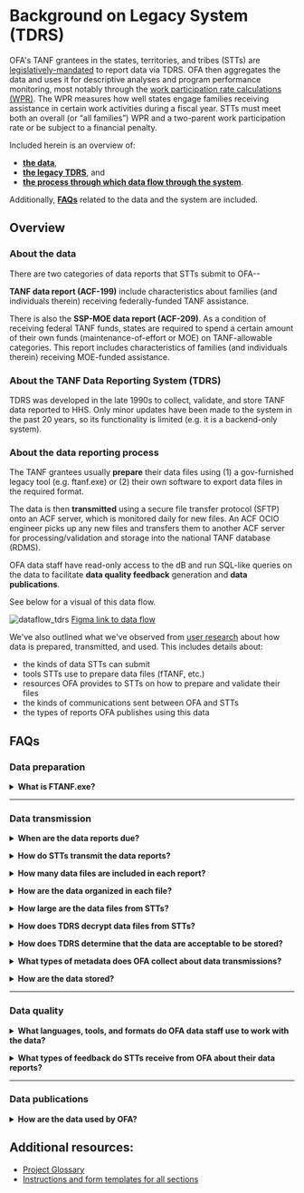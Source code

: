 # Background on Legacy System (TDRS)

OFA's TANF grantees in the states, territories, and tribes (STTs) are [legislatively-mandated](https://www.law.cornell.edu/uscode/text/42/611) to report data via TDRS. OFA then aggregates the data and uses it for descriptive analyses and program performance monitoring, most notably through the [work participation rate calculations (WPR)](https://www.acf.hhs.gov/ofa/resource-library?f%5B0%5D=program%3A270&f%5B1%5D=program_topic%3A633&f%5B2%5D=type%3Aeasychart&keyword=&sort_by=combined_publication_date). The WPR measures how well states engage families receiving assistance in certain work activities during a fiscal year. STTs must meet both an overall (or “all families”) WPR and a two-parent work participation rate or be subject to a financial penalty.

Included herein is an overview of:
- **[the data](#about-the-data)**, 
- **[the legacy TDRS](#about-the-tanf-data-reporting-system-tdrs)**, and
- **[the process through which data flow through the system](#About-the-data-reporting-process)**.

Additionally, **[FAQs](#FAQs)** related to the data and the system are included. 

## Overview
### About the data 
There are two categories of data reports that STTs submit to OFA--

**TANF data report (ACF-199)** include characteristics about families (and individuals therein) receiving federally-funded TANF assistance.

There is also the **SSP-MOE data report (ACF-209)**. As a condition of receiving federal TANF funds, states are required to spend a certain amount of their own funds (maintenance-of-effort or MOE) on TANF-allowable categories. This report includes characteristics of families (and individuals therein) receiving MOE-funded assistance.

### About the TANF Data Reporting System (TDRS)
TDRS was developed in the late 1990s to collect, validate, and store TANF data reported to HHS. Only minor updates have been made to the system in the past 20 years, so its functionality is limited (e.g. it is a backend-only system).  

### About the data reporting process

The TANF grantees usually **prepare** their data files using (1) a gov-furnished legacy tool (e.g. ftanf.exe) or (2) their own software to export data files in the required format. 

The data is then **transmitted** using a secure file transfer protocol (SFTP) onto an ACF server, which is monitored daily for new files. An ACF OCIO engineer picks up any new files and transfers them to another ACF server for processing/validation and storage into the national TANF database (RDMS). 

OFA data staff have read-only access to the dB and run SQL-like queries on the data to facilitate **data quality feedback** generation and **data publications**. 

See below for a visual of this data flow. 

![dataflow_tdrs](https://i.imgur.com/1bK7HMJ.jpg)
[Figma link to data flow](https://www.figma.com/file/irgQPLTrajxCXNiYBTEnMV/TDP-Mockups-For-Feedback?node-id=5617%3A47733)

We've also outlined what we've observed from [user research](https://github.com/raft-tech/TANF-app/blob/raft-tdp-main/docs/User-Experience/Research-Syntheses/2020%2C%20Fall%20-%20Understanding%20STT%20Roles%2C%20Source%20of%20Truth%2C%20and%20Metadata.md) about how data is prepared, transmitted, and used. This includes details about: 
 * the kinds of data STTs can submit
 * tools STTs use to prepare data files (fTANF, etc.)
 * resources OFA provides to STTs on how to prepare and validate their files
 * the kinds of communications sent between OFA and STTs
 * the types of reports OFA publishes using this data

## FAQs
### Data preparation

**<details><summary>What is FTANF.exe?</summary>**

A desktop application designed by ACF's IT shop that STTs could download and use to prepare data files that could then be exported and transmitted to OFA. fTANF.exe can prepare all sections of data, check these data for the same types of errors that TDRS uses during processing/validation. The data could be entered by importing a previously-generated transmission file or by manual entry.  The application is no longer supported and is incompatible with newer versions of Windows, but many STTs with older versions of Windows still use it.
    
STTs using this tool are tracked [here](https://github.com/raft-tech/TANF-app/tree/raft-tdp-main/tdrs-backend/tdpservice/stts/management/commands/data). These STTs will have an `SSN_Encrypted` value of 1. This may change over time. 
</details>

---
### Data transmission

**<details><summary>When are the data reports due?</summary>**

Data reports are due within 45 days of the end of the fiscal quarter--

| Fiscal Quarter | Calendar Period | Due Date    |
| -------------- | --------------- | ----------- |
| 1              | Oct 1 - Dec 31  | February 14 |
| 2              | Jan 1 – Mar 31   | May 15      |
| 3              | Apr 1 – Jun 30  | August 15   |
| 4              | Jul 1 – Sep 30  | November 14 |

STTs are permitted to make corrections and re-transmit data throughout the fiscal year, but an end-of-fiscal year deadline is enforced after the fiscal quarter 4 data is due. 
</details>

**<details><summary>How do STTs transmit the data reports?</summary>**

Many STTs use SFTP clients like Winscp or IPSwitch. Others (especially STTs that manage their own legacy system) leverage Cyberfusion.     
</details>

**<details><summary>How many data files are included in each report?</summary>**

A minimum of 3 data files are included in each quarterly report--1 file per section (1, 2, and 3) of the TANF data report. Note:
* Section 4 is required *only* for STTs that submit data for a *sample* of its full caseload. 
    
* STTs that submit the SSP-MOE data report or sample data can vary by fiscal year. Their status for the current fiscal year are captured in the `SSP` and `Sample` indicators [here](https://github.com/raft-tech/TANF-app/tree/raft-tdp-main/tdrs-backend/tdpservice/stts/management/commands/data).
</details>

**<details><summary>How are the data organized in each file?</summary>**
    
TANF and SSP-MOE reports each have [4 data layouts](https://www.acf.hhs.gov/ofa/resource/tanfedit/index#transmission-file-header)--one layout per section of the report. The layouts between TANF and SSP-MOE are similar, but not identical.
    
**<details><summary>TANF</summary>**

#### Section 1 - active report
* *Structure*: one fixed width record per: (1) case and month and (2) case, person, and month for families receiving benefits through TANF
* [TANF Transmission file layout](https://www.acf.hhs.gov/sites/default/files/documents/ofa/tanf_data_report_section1_10_2008.pdf)
    * [Example file](https://hhsgov.sharepoint.com/:u:/r/sites/TANFDataPortalOFA/Shared%20Documents/dev/Parsing/data/tanf/ADS.E2J.FTP1.TS06?csf=1&web=1&e=hfI3Um) :lock:
    * [Instructions](https://www.acf.hhs.gov/sites/default/files/documents/ofa/tdrs_instr_10_01_2008_tansec1.pdf)
    * [Form](https://www.acf.hhs.gov/sites/default/files/documents/ofa/tdrs_form_reports_10_1_2008_tansec1.pdf)
* [Tribal TANF transmission file layout](https://www.acf.hhs.gov/sites/default/files/documents/ofa/tribal_layout_for_section1.pdf)
    * [Example file](https://hhsgov.sharepoint.com/:t:/r/sites/TANFDataPortalOFA/Shared%20Documents/dev/Parsing/data/tribal_tanf/ADS.E2J.FTP1.TS142.txt?csf=1&web=1&e=7BoNEz) :lock:
    * [Instructions](https://www.acf.hhs.gov/ofa/resource/tribal-tanf-data-coding-instructions)

#### Section 2 - closed report
* *Structure*: one fixed width record per: (1) case and month and (2) case, person, and month for families  who stopped receiving benefits through TANF
* [Transmission file layout](https://www.acf.hhs.gov/sites/default/files/documents/ofa/tanf_data_report_section2.pdf)
    * [Example file](https://hhsgov.sharepoint.com/:u:/r/sites/TANFDataPortalOFA/Shared%20Documents/dev/Parsing/data/tanf/ADS.E2J.FTP2.TS06?csf=1&web=1&e=DyDW6R) :lock:
    * [Instructions](https://www.acf.hhs.gov/sites/default/files/documents/ofa/tdrs_instr_10_02_2007_tansec2.pdf)
    * [Form](https://www.acf.hhs.gov/sites/default/files/documents/ofa/tdrs_form_reports_10_1_2008_tansec2.pdf)

#### Section 3 - aggregate report
* *Structure*: one fixed width record for the quarter that captures monthly counts of families that are applying for, receiving, and no longer receiving TANF benefits 
* [Transmission file layout](https://www.acf.hhs.gov/sites/default/files/documents/ofa/tanf_data_report_section3.pdf)
    * [Example file](https://hhsgov.sharepoint.com/:u:/r/sites/TANFDataPortalOFA/Shared%20Documents/dev/Parsing/data/tanf/ADS.E2J.FTP3.TS06?csf=1&web=1&e=txpefp) :lock:
    * [Instructions](https://www.acf.hhs.gov/sites/default/files/documents/ofa/tdrs_instr_10_02_2007_tansec3.pdf)
    * [Form](https://www.acf.hhs.gov/sites/default/files/documents/ofa/tdrs_form_reports_10_1_2008_tansec3.pdf)

#### Section 4 - stratum report
* *Structure*: one fixed width record for the quarter that captures monthly counts of families within each strata (Note: only relevant for STTs submitting Section 1 and Section 2 data that covers only a *sample* of the caseload)
* [Transmission file layout](https://www.acf.hhs.gov/sites/default/files/documents/ofa/tanf_data_report_section4.pdf)
    * [Example file](https://hhsgov.sharepoint.com/:u:/r/sites/TANFDataPortalOFA/Shared%20Documents/dev/Parsing/data/tanf/ADS.E2J.FTP4.TS06?csf=1&web=1&e=HZhbOF) :lock:
    * [Instructions](https://www.acf.hhs.gov/sites/default/files/documents/ofa/tdrs_instr_10_02_2008_tansec4.pdf)
    * [Form](https://www.acf.hhs.gov/sites/default/files/documents/ofa/tdrs_form_reports_10_1_2008_tansec4.pdf)
</details>

**<details><summary>SSP-MOE</summary>**

#### Section 1 - active report
* *Structure*: one fixed width record per: (1) case and month and (2) case, person, and month for families receiving benefits through SSP-MOE
* [Transmission file layout](https://www.acf.hhs.gov/sites/default/files/documents/ofa/ssp_moe_transmission_format_section_1.pdf)
    * [Example file](https://hhsgov.sharepoint.com/:u:/r/sites/TANFDataPortalOFA/Shared%20Documents/dev/Parsing/data/ssp/ADS.E2J.NDM1.MS24?csf=1&web=1&e=nAxAFw) :lock:
    * [Instructions](https://www.acf.hhs.gov/sites/default/files/documents/ofa/tdrs_instr_10_01_2008_sspsec1.pdf)
    * [Form](https://www.acf.hhs.gov/sites/default/files/documents/ofa/tdrs_form_reports_10_1_2008_sspsec1.pdf)

#### Section 2 - closed report
* *Structure*: one fixed width record per: (1) case and month and (2) case, person, and month for families no longer receiving benefits through SSP-MOE
* [Transmission file layout](https://www.acf.hhs.gov/sites/default/files/documents/ofa/ssp_moe_transmission_format_section_2.pdf)
     * [Example file](https://hhsgov.sharepoint.com/:u:/r/sites/TANFDataPortalOFA/Shared%20Documents/dev/Parsing/data/ssp/ADS.E2J.NDM2.MS24?csf=1&web=1&e=IcVe3F) :lock:
     * [Instructions](https://www.acf.hhs.gov/sites/default/files/documents/ofa/tdrs_instr_10_02_2007_sspsec2.pdf)
     * [Form](https://www.acf.hhs.gov/sites/default/files/documents/ofa/tdrs_form_reports_10_1_2008_sspsec2.pdf)

#### Section 3 - aggregate report
* *Structure*: one fixed width record for the quarter that captures monthly counts of families that are applying for, receiving, and no longer receiving SSP-MOE benefits
* [Transmission file layout](https://www.acf.hhs.gov/sites/default/files/documents/ofa/ssp_moe_transmission_format_section_3.pdf)
    * [Example file](https://hhsgov.sharepoint.com/:u:/r/sites/TANFDataPortalOFA/Shared%20Documents/dev/Parsing/data/ssp/ADS.E2J.NDM3.MS24?csf=1&web=1&e=cpj3iQ) :lock:
    * [Instructions](https://www.acf.hhs.gov/sites/default/files/documents/ofa/tdrs_instr_10_02_2007_sspsec3.pdf)
    * [Form](https://www.acf.hhs.gov/sites/default/files/documents/ofa/tdrs_form_reports_10_1_2008_sspsec3.pdf)

#### Section 4 - stratum report
* *Structure*: one fixed width record for the quarter that captures monthly counts of families within each strata (Note: only relevant for STTs submitting Section 1 and Section 2 data that covers only a sample of the caseload)
* [Transmission file layout](https://www.acf.hhs.gov/sites/default/files/documents/ofa/ssp_moe_transmission_format_section_4.pdf)
     * [Example file](https://hhsgov.sharepoint.com/:u:/r/sites/TANFDataPortalOFA/Shared%20Documents/dev/Parsing/data/ssp/ADS.E2J.NDM4.MS24?csf=1&web=1&e=DY8e7u) :lock:
     * [Instructions](https://www.acf.hhs.gov/sites/default/files/documents/ofa/tdrs_instr_10_01_2008_sspsec4.pdf)
     * [Form](https://www.acf.hhs.gov/sites/default/files/documents/ofa/tdrs_form_reports_10_1_2008_sspsec4.pdf)
</details>
    
</details>

**<details><summary>How large are the data files from STTs?</summary>**

Data file sizes vary by section of the TANF/SSP-MOE reports and are as follows:
- Section 1: 123kb - 50,000kb
- Section 2: 14kb - 2,000kb
- Section 3: 1kb - 2kb
- Section 4: 1kb - 2kb
</details>

**<details><summary>How does TDRS decrypt data files from STTs?</summary>**

"Encryption" is an artifact of STTs using executables like FTANF.exe and SSPMOE.exe to prepare their data transmissions files. Encryption in this context means that the values in the SSN position of Section 1 and Section 2 data files are replaced with other alphanumeric characters. 
    
TDRS has a decryption script that runs on transmitted files if (and only if) the files have an "E" as the [encryption indicator in the header record](https://github.com/raft-tech/TANF-app/blob/raft-tdp-main/docs/User-Experience/Research-Syntheses/2020,%20Fall%20-%20Flatfile%20Metadata%20Guide.md#header-structure). For future reference: in the absence of checking the header record, if the SSN includes special characters, this is also evidence of encryption.
    
This decryption ensures that SSNs stored in the database can be used to match to other administrative data sources (e.g. matching to wage records to track employment outcomes for individuals receiving TANF). 

STTs using these executables are tracked [here](https://github.com/raft-tech/TANF-app/tree/raft-tdp-main/tdrs-backend/tdpservice/stts/management/commands/data). These STTs will have an `SSN_Encrypted` value of 1. This may change over time. 

The decryption code is included the [parsing notebooks](https://hhsgov.sharepoint.com/sites/TANFDataPortalOFA/Shared%20Documents/Forms/AllItems.aspx?id=%2Fsites%2FTANFDataPortalOFA%2FShared%20Documents%2Fdev%2FParsing&viewid=6ecbc5f1%2Dfa9c%2D4b0a%2Da454%2D35e222e8044e) :lock:
</details>

**<details><summary>How does TDRS determine that the data are acceptable to be stored?</summary>**

TDRS has a hierarchy of checks to determine if the data meet minimum standards for dB storage:
- *Are the file naming conventions valid?* If not, the data file(s) will not be transferred to the ACF server for processing/validation and storage. 
- *Does the file have the appropriate layout?* Here the system will essentially check the file to determine if there is sufficient information in the file to determine how to parse there data therein. These checks are to determine if the record layout is valid and the records are eligible to be parsed (aka _pre-parsing errors_). See **[mural](https://app.mural.co/t/raft2792/m/raft2792/1624455269095/a03c7a41f537ee50530451e7cb2a26fa11d2c9e6?sender=alexandrapennington7597)** and **pre-parsing section of [notebooks](https://hhsgov.sharepoint.com/sites/TANFDataPortalOFA/Shared%20Documents/Forms/AllItems.aspx?id=%2Fsites%2FTANFDataPortalOFA%2FShared%20Documents%2Fdev%2FParsing&viewid=6ecbc5f1%2Dfa9c%2D4b0a%2Da454%2D35e222e8044e)** for more details :lock:. 
- *Do the data have valid values and are the data consistent within and across records?* TDRS checks for out-of-range values (based on coding instructions) as well as for consistency between related data elements within and across records. Examples:
    * *out-of-range value*: Receipt of SNAP assistance (T1 record) can take on only 2 possible values: 1:Yes or 2:No.
    * *consistency within a record*: If SSI recipient = 1:yes then SSI amount received > $0 (T2 record)
    * *consistency across records*:  For every family (T1 record) for a given month, there is no evidence that at least one adult (T2 record) or child (T3 record) associated with the family's case is a TANF recipient.

Current TDRS checks (which are being revised and expanded upon for TDP) are included [here](https://www.acf.hhs.gov/ofa/policy-guidance/final-tanf-ssp-moe-data-reporting-system-transmission-files-layouts-and-edits#tanf-edits) and [here](https://www.acf.hhs.gov/ofa/policy-guidance/final-tanf-ssp-moe-data-reporting-system-transmission-files-layouts-and-edits#ssp-edits). 

**Important Note**: Acceptance and storage does not mean that transmitted data are error-free. OFA data staff conduct additional data quality checks to ensure accuracy, completeness, and consistency of the data within and across records and sections of the report over time. Data quality feedback reports are sent to STTs throughout the data reporting period (See feedback FAQ below for more details).
</details>

**<details><summary>What types of metadata does OFA collect about data transmissions?</summary>**

TDRS tracks data transmissions from the point that data files are *successfully* picked up for processing (i.e. if files are not picked up, no metadata is tracked) to storage into the dB. Metadata collected include: when the data was processed, the reporting period, all information from the [header record](https://github.com/raft-tech/TANF-app/blob/raft-tdp-main/docs/User-Experience/Research/2020%2C%20Fall%20-%20Flat%20File%20Metadata%20Guide.md#header-structure), which tells the system how to process and store the data, and a list of any errors detected by the system. 

See [Transmissions notebook](https://hhsgov.sharepoint.com/sites/TANFDataPortalOFA/Shared%20Documents/Forms/AllItems.aspx?id=%2Fsites%2FTANFDataPortalOFA%2FShared%20Documents%2FDesign%2FTransmissionsDemo%2Ehtml&parent=%2Fsites%2FTANFDataPortalOFA%2FShared%20Documents%2FDesign) for more details :lock:. 
</details>

**<details><summary>How are the data stored?</summary>**

Once the data are parsed and validated, they are stored in dB tables by record type. There are:
* 7 record types for TANF
* 6 record types for Tribal TANF (_tribal grantees do not currently submit section 4 data_)
* 7 record types for SSP-MOE

See **[parsing notebooks](https://hhsgov.sharepoint.com/sites/TANFDataPortalOFA/Shared%20Documents/Forms/AllItems.aspx?id=%2Fsites%2FTANFDataPortalOFA%2FShared%20Documents%2Fdev%2FParsing&viewid=6ecbc5f1%2Dfa9c%2D4b0a%2Da454%2D35e222e8044e)** :lock: for script to parse data by all of the abovementioned record types.  Most of the tables contain between 700,000 to 1,300,000 rows. 
    
The database currently is around 50GB in size, though most of it is historical data which will not need to be migrated. Access to this data is extremely limited, both because the data is sensitive (contains personally identifiable information or PII) and because managing access to these aging systems is difficult.
</details>

---
### Data quality 

**<details><summary>What languages, tools, and formats do OFA data staff use to work with the data?</summary>**
 - Languages
    - SAS
    - SQL
    - Python
    - R

- Tools
    - SAS Enterprise Guide; Base SAS
    - Jupyter Notebooks
    - VS Code
    - RStudio; Base R
    - Excel
    - Tableau

- Data Formats
    - .txt
    - .xls/.xlsx/.csv
    - .json

</details>

**<details><summary>What types of feedback do STTs receive from OFA about their data reports?</summary>**

![](https://i.imgur.com/cAesptu.png)
Examples of these reports can be found here :lock::
- [transmissions feedback](https://hhsgov.sharepoint.com/:u:/r/sites/TANFDataPortalOFA/Shared%20Documents/Design/TransmissionsDemo.html?csf=1&web=1&e=1navYZ)
- [monthly feedback](https://hhsgov.sharepoint.com/:x:/r/sites/TANFDataPortalOFA-UserResearch/Shared%20Documents/User%20Research/FeedbackRpts/Reference%20TANF%26SSP%20WPR%26TL%20Reports.xlsx?d=wdb175f3b3da54dd7ad49ce2a55e7cc2b&csf=1&web=1&e=ZjFqOv)
- [bi-quarterly feedback](https://hhsgov.sharepoint.com/:b:/r/sites/TANFDataPortalOFA-UserResearch/Shared%20Documents/User%20Research/FeedbackRpts/TANF%20Data%20Report%20(Form%20ACF-199)%20Section%201%20Questionable%20Cases%20Reference%20Guide.pdf?csf=1&web=1&e=50d7It)
</details>

---
### Data publications

**<details><summary>How are the data used by OFA?</summary>**

The table below is a representation of each publication OFA produces, frequency of the publication, and the sections of the data reports used to produce them. 
| Publication                                                                                                                                                                                                    | Frequency | Section 1 | Section  2 | Section 3 | Section 4          |
| -------------------------------------------------------------------------------------------------------------------------------------------------------------------------------------------------------------- | --------- | --------- | ---------- | --------- | ------------------ |
|                                                                                                                                                                                                                |           |           |            |           |                    |
| [Caseload Report](https://www.acf.hhs.gov/ofa/resource-library?f%5B0%5D=program%3A270&f%5B1%5D=program_topic%3A634&sort_by=combined_publication_date&sort_order=DESC&items_per_page=10)                        | Quarterly |           |            |:heavy_check_mark: |  |
| [Characteristics Report](https://www.acf.hhs.gov/ofa/resource-library?f%5B0%5D=program%3A270&f%5B1%5D=program_topic%3A584&f%5B2%5D=type%3Aeasychart&keyword=Characteristics&sort_by=combined_publication_date) | Annually          | :heavy_check_mark: |:heavy_check_mark:|:heavy_check_mark:|   :heavy_check_mark:|
|[Work Participation Report](https://www.acf.hhs.gov/ofa/resource-library?f%5B0%5D=program%3A270&f%5B1%5D=program_topic%3A633&f%5B2%5D=type%3Aeasychart&keyword=&sort_by=combined_publication_date)| Annually          |:heavy_check_mark: |            | :heavy_check_mark: | :heavy_check_mark:  |
|[Time Limits Report](https://www.acf.hhs.gov/ofa/data/tanf-federal-five-year-time-limit)| Annually |:heavy_check_mark:|            | :heavy_check_mark: | :heavy_check_mark: |
|[TANF Annual Report to Congress](https://www.acf.hhs.gov/ofa/resource-library?f%5B0%5D=program%3A270&f%5B1%5D=report_type%3A613)| Annually | :heavy_check_mark: | :heavy_check_mark: | :heavy_check_mark:          |   :heavy_check_mark: |

</details>

## Additional resources:
* [Project Glossary](https://github.com/raft-tech/TANF-app/blob/raft-tdp-main/docs/Background/Project-Glossary.md) 
* [Instructions and form templates for all sections](https://www.acf.hhs.gov/ofa/resource/policy/pi-ofa/2008/200809/tanf-acf-pi-2008-07)








